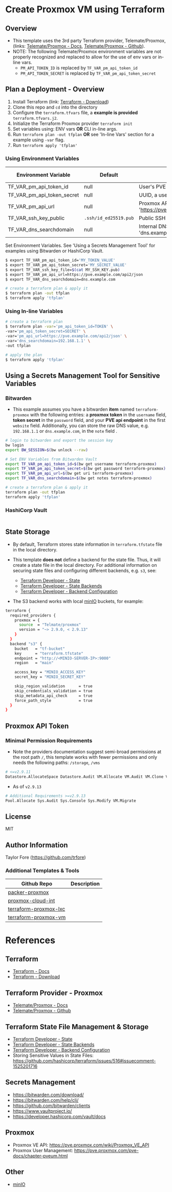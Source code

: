 # Create Proxmox VM using Terraform

## Overview

- This template uses the 3rd party Terraform provider, Telemate/Proxmox, (links: [Telemate/Proxmox - Docs], [Telemate/Proxmox - Github]).
- NOTE: The following Telemate/Proxmox environment variables are not properly recognized and replaced to allow for the use of env vars or in-line vars.
  - `PM_API_TOKEN_ID` is replaced by `TF_VAR_pm_api_token_id`
  - `PM_API_TOKEN_SECRET` is replaced by `TF_VAR_pm_api_token_secret`

## Plan a Deployment - Overview

1. Install Terraform (link: [Terraform - Download])
2. Clone this repo and `cd` into the directory
3. Configure the `terraform.tfvars` file, a **example is provided** `terraform.tfvars.j2`.
4. Initialize the Terraform Proxmox provider `terraform init`
5. Set variables using: ENV vars **OR** CLI in-line args.
6. Run `terraform plan -out tfplan` **OR** see 'In-line Vars' section for a example using `-var` flag.
7. Run `terraform apply 'tfplan'`

### Using Environment Variables

| Environment Variable       | Default               | Description                                                    | Sensitive | Required | In-line Var Equivalent |
| -------------------------- | --------------------- | -------------------------------------------------------------- | --------- | -------- | ---------------------- |
| TF_VAR_pm_api_token_id     | null                  | User's PVE API Token                                           | True      | Yes      | `pm_api_token_id`      |
| TF_VAR_pm_api_token_secret | null                  | UUID, a users token secret                                     | True      | Yes      | `pm_api_token_secret`  |
| TF_VAR_pm_api_url          | null                  | Proxmox API endpoint, e.g. 'https://pve.example.com/api2/json' | True      | Yes      | `pm_api_url`           |
| TF_VAR_ssh_key_public      | `.ssh/id_ed25519.pub` | Public SSH key file for VM host                                | True      | Yes      | `ssh_key_public`       |
| TF_VAR_dns_searchdomain    | null                  | Internal DNS server, e.g. 'dns.example.com' or '192.168.1.1'   | True      | Yes      | `dns_searchdomain`     |

Set Environment Variables. See 'Using a Secrets Management Tool' for examples using Bitwarden or HashiCorp Vault.

```bash
$ export TF_VAR_pm_api_token_id='MY_TOKEN_VALUE'
$ export TF_VAR_pm_api_token_secret='MY_SECRET_VALUE'
$ export TF_VAR_ssh_key_file=$(cat MY_SSH_KEY.pub)
$ export TF_VAR_pm_api_url=https://pve.example.com/api2/json
$ export TF_VAR_dns_searchdomain=dns.example.com

# create a terraform plan & apply it
$ terraform plan -out tfplan
$ terraform apply 'tfplan'
```

### Using In-line Variables

```sh
# create a terraform plan
$ terraform plan -var='pm_api_token_id=TOKEN' \
-var='pm_api_token_secret=SECRET' \
-var='pm_api_url=https://pve.example.com/api2/json' \
-var='dns_searchdomain=192.168.1.1' \
-out tfplan

# apply the plan
$ terraform apply 'tfplan'
```

## Using a Secrets Management Tool for Sensitive Variables

### Bitwarden

- This example assumes you have a bitwarden **item** named `terraform-proxmox` with the following entries: a **proxmox token** in the `username` field, **token secret** in the `password` field, and your **PVE api endpoint** in the first `website` field. Additionally, you can store the raw DNS value, e.g. `192.168.1.1` or `dns.example.com`, in the `note` field .

```sh
# login to bitwarden and export the session key
bw login
export BW_SESSION=$(bw unlock --raw)

# Set ENV Variables from Bitwarden Vault
export TF_VAR_pm_api_token_id=$(bw get username terraform-proxmox)
export TF_VAR_pm_api_token_secret=$(bw get password terraform-proxmox)
export TF_VAR_pm_api_url=$(bw get uri terraform-proxmox)
export TF_VAR_dns_searchdomain=$(bw get notes terraform-proxmox)

# create a terraform plan & apply it
terraform plan -out tfplan
terraform apply 'tfplan'
```

### HashiCorp Vault

```sh

```

## State Storage

- By default, Terraform stores state information in `terraform.tfstate` file in the local directory.
- This template **does not** define a backend for the state file. Thus, it will create a state file in the local directory. For additional information on securing state files and configuring different backends, e.g. `s3`, see:

  - [Terraform Developer - State]
  - [Terraform Developer - State Backends]
  - [Terraform Developer - Backend Configuration]

- The S3 backend works with local [minIO] buckets, for example:

```sh
terraform {
  required_providers {
    proxmox = {
      source  = "Telmate/proxmox"
      version = "~> 2.9.0, < 2.9.13"
    }
  }
  backend "s3" {
    bucket   = "tf-bucket"
    key      = "terraform.tfstate"
    endpoint = "http://<MINIO-SERVER-IP>:9000"
    region   = "main"

    access_key = "MINIO_ACCESS_KEY"
    secret_key = "MINIO_SECRET_KEY"

    skip_region_validation      = true
    skip_credentials_validation = true
    skip_metadata_api_check     = true
    force_path_style            = true
  }
}
```

## Proxmox API Token

### Minimal Permission Requirements

- Note the providers documentation suggest semi-broad permissions at the root path `/`, this template works with fewer permissions and only needs the following paths: `/storage`, `/vms`

```sh
# <=v2.9.11
Datastore.AllocateSpace Datastore.Audit VM.Allocate VM.Audit VM.Clone VM.Config.CDROM VM.Config.CPU VM.Config.Cloudinit VM.Config.Disk VM.Config.HWType VM.Config.Memory VM.Config.Network VM.Config.Options VM.Monitor VM.PowerMgmt
```

- As of `v2.9.13`

```sh
# Additional Requirements >=v2.9.13
Pool.Allocate Sys.Audit Sys.Console Sys.Modify VM.Migrate
```

## License

MIT

## Author Information

Taylor Fore (https://github.com/trfore)

### Additional Templates & Tools

| Github Repo             | Description |
| ----------------------- | ----------- |
| [packer-proxmox]        |             |
| [proxmox-cloud-int]     |             |
| [terraform-proxmox-lxc] |             |
| [terraform-proxmox-vm]  |             |

# References

## Terraform

- [Terraform - Docs]
- [Terraform - Download]

## Terraform Provider - Proxmox

- [Telemate/Proxmox - Docs]
- [Telemate/Proxmox - Github]

## Terraform State File Management & Storage

- [Terraform Developer - State]
- [Terraform Developer - State Backends]
- [Terraform Developer - Backend Configuration]
- Storing Sensitive Values in State Files: https://github.com/hashicorp/terraform/issues/516#issuecomment-1525201716

## Secrets Management

- https://bitwarden.com/download/
- https://bitwarden.com/help/cli/
- https://github.com/bitwarden/clients
- https://www.vaultproject.io/
- https://developer.hashicorp.com/vault/docs

## Proxmox

- Proxmox VE API: https://pve.proxmox.com/wiki/Proxmox_VE_API
- Proxmox User Management: https://pve.proxmox.com/pve-docs/chapter-pveum.html

## Other

- [minIO]

[Terraform - Docs]: https://developer.hashicorp.com/terraform
[Terraform - Download]: https://developer.hashicorp.com/terraform/downloads?ajs_aid=77f69f10-ed45-4b9f-be17-f0f57095a395&product_intent=terraform
[Terraform Developer - State]: https://developer.hashicorp.com/terraform/language/state
[Terraform Developer - State Backends]: https://developer.hashicorp.com/terraform/language/state/backends
[Terraform Developer - Backend Configuration]: https://developer.hashicorp.com/terraform/language/settings/backends/configuration#available-backends
[Telemate/Proxmox - Docs]: https://registry.terraform.io/providers/Telmate/proxmox/latest/docs
[Telemate/Proxmox - Github]: https://github.com/Telmate/terraform-provider-proxmox
[packer-proxmox]: https://github.com/trfore/packer-proxmox
[proxmox-cloud-int]: https://github.com/trfore/proxmox-cloud-init
[terraform-proxmox-lxc]: https://github.com/trfore/terraform-proxmox-lxc
[terraform-proxmox-vm]: https://github.com/trfore/terraform-proxmox-vm
[minIO]: https://min.io/
